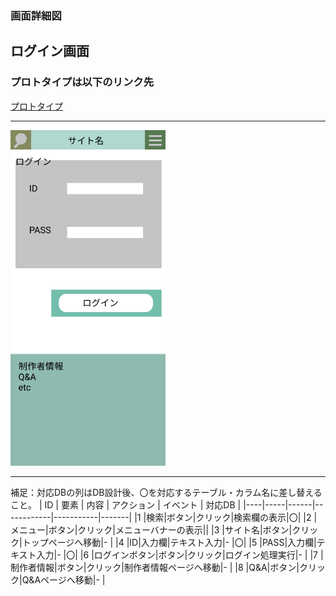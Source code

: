 ### 画面詳細図
## ログイン画面
### プロトタイプは以下のリンク先
[プロトタイプ](https://www.figma.com/file/5bAHMcKrDB8THLNT72si3d/%E7%94%BB%E9%9D%A2?node-id=0%3A1)
*****
<img src="./image/ログイン.png" width="250">

*****

補足：対応DBの列はDB設計後、〇を対応するテーブル・カラム名に差し替えること。
| ID | 要素 | 内容 | アクション | イベント | 対応DB |
|----|-----|------|------------|-----------|-------|
|1   |検索|ボタン|クリック|検索欄の表示|〇|
|2   |メニュー|ボタン|クリック|メニューバナーの表示||
|3   |サイト名|ボタン|クリック|トップページへ移動|-       |
|4   |ID|入力欄|テキスト入力|-       |〇|
|5   |PASS|入力欄|テキスト入力|-       |〇|
|6   |ログインボタン|ボタン|クリック|ログイン処理実行|-       |
|7   |制作者情報|ボタン|クリック|制作者情報ページへ移動|-       |
|8   |Q&A|ボタン|クリック|Q&Aページへ移動|-       |
